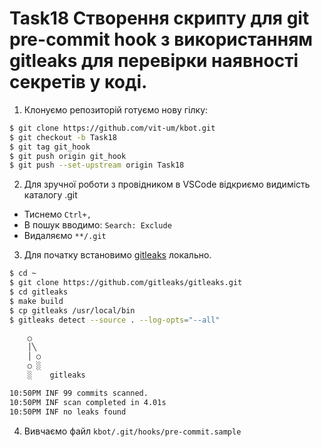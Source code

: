 # Task18 Створення скрипту для git pre-commit hook з використанням gitleaks для перевірки наявності секретів у коді.

1. Клонуємо репозиторій готуємо нову гілку:
```sh
$ git clone https://github.com/vit-um/kbot.git
$ git checkout -b Task18
$ git tag git_hook
$ git push origin git_hook
$ git push --set-upstream origin Task18
```
2. Для зручної роботи з провідником в VSCode відкриємо видимість каталогу .git
- Тиснемо `Ctrl+,` 
- В пошук вводимо: `Search: Exclude`
- Видаляємо `**/.git`

3. Для початку встановимо [gitleaks](https://github.com/gitleaks/gitleaks?tab=readme-ov-file#pre-commit) локально.
```sh
$ cd ~
$ git clone https://github.com/gitleaks/gitleaks.git
$ cd gitleaks
$ make build
$ cp gitleaks /usr/local/bin 
$ gitleaks detect --source . --log-opts="--all"

    ○
    │╲
    │ ○
    ○ ░
    ░    gitleaks

10:50PM INF 99 commits scanned.
10:50PM INF scan completed in 4.01s
10:50PM INF no leaks found

```


4. Вивчаємо файл `kbot/.git/hooks/pre-commit.sample`
